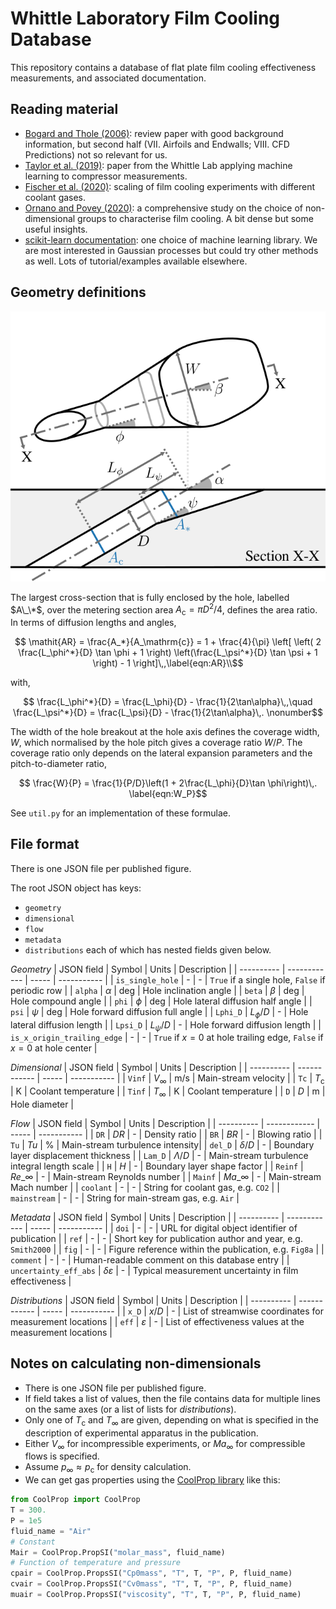 # Whittle Laboratory Film Cooling Database

This repository contains a database of flat plate film cooling effectiveness
measurements, and associated documentation.

## Reading material

* [Bogard and Thole (2006)](https://doi.org/10.2514/1.18034): review paper with
  good background information, but second half (VII. Airfoils and Endwalls;
  VIII. CFD Predictions) not so relevant for us.
* [Taylor et al. (2019)](https://doi.org/10.1115/1.4046658): paper from the
  Whittle Lab applying machine learning to compressor measurements.
* [Fischer et al. (2020)](https://doi.org/10.1115/1.4046544): scaling of film cooling experiments with different coolant gases.
* [Ornano and Povey (2020)](https://doi.org/10.1115/1.4046277): a 
  comprehensive study on the choice of non-dimensional groups to characterise
  film cooling. A bit dense but some useful insights.
* [scikit-learn
  documentation](https://scikit-learn.org/stable/user_guide.html): one choice
  of machine learning library. We are most interested in Gaussian processes but
  could try other methods as well. Lots of tutorial/examples available
  elsewhere.

## Geometry definitions

![Geometry definition](./geom.svg)

The largest cross-section that is fully enclosed by the hole, labelled $A\_\*$,
over the metering section area $A_\mathrm{c}=\pi D^2 / 4$,
defines the area ratio. In terms of diffusion lengths and angles,

```math
    \mathit{AR} = \frac{A_*}{A_\mathrm{c}} = 1 + \frac{4}{\pi} \left[
        \left( 2 \frac{L_\phi^*}{D} \tan \phi + 1 \right)
        \left(\frac{L_\psi^*}{D} \tan \psi + 1 \right) - 1
    \right]\,,\label{eqn:AR}\\
```
with,
```math
    \frac{L_\phi^*}{D} = \frac{L_\phi}{D} - \frac{1}{2\tan\alpha}\,,\quad
    \frac{L_\psi^*}{D} = \frac{L_\psi}{D} - \frac{1}{2\tan\alpha}\,. \nonumber
```

The width of the hole breakout at the hole axis defines the coverage width,
$W$, which normalised by the hole pitch gives a coverage ratio $W/P$. The
coverage ratio only depends on the lateral expansion parameters and the
pitch-to-diameter ratio,

```math
    \frac{W}{P} = \frac{1}{P/D}\left(1 + 2\frac{L_\phi}{D}\tan \phi\right)\,.
    \label{eqn:W_P}
```

See `util.py` for an implementation of these formulae.

## File format

There is one JSON file per published figure.

The root JSON object has keys:
* `geometry`
* `dimensional`
* `flow`
* `metadata`
* `distributions`
each of which has nested fields given below.

*Geometry*
| JSON field | Symbol | Units | Description |
| ---------- | ------------ | ----- | ----------- |
| `is_single_hole` | - | - | `True` if a single hole, `False` if periodic row |
| `alpha` | $\alpha$ | deg | Hole inclination angle |
| `beta` | $\beta$ | deg | Hole compound angle |
| `phi` | $\phi$ | deg | Hole lateral diffusion half angle |
| `psi` | $\psi$ | deg | Hole forward diffusion full angle |
| `Lphi_D` | $L_\phi/D$ | - | Hole lateral diffusion length |
| `Lpsi_D` | $L_\psi/D$ | - | Hole forward diffusion length |
| `is_x_origin_trailing_edge` | - | - | `True` if $x=0$ at hole trailing edge, `False` if $x=0$ at hole center |

*Dimensional*
| JSON field | Symbol | Units | Description |
| ---------- | ------------ | ----- | ----------- |
| `Vinf` | $V_\infty$ | m/s | Main-stream velocity |
| `Tc` | $T_\mathrm{c}$ | K | Coolant temperature |
| `Tinf` | $T_\infty$ | K | Coolant temperature |
| `D` | $D$ | m | Hole diameter |

*Flow*
| JSON field | Symbol | Units | Description |
| ---------- | ------------ | ----- | ----------- |
| `DR` | $\mathit{DR}$ | - | Density ratio |
| `BR` | $\mathit{BR}$ | - | Blowing ratio |
| `Tu` | $\mathit{Tu}$ | % | Main-stream turbulence intensity|
| `del_D` | $\delta/D$ | - | Boundary layer displacement thickness |
| `Lam_D` | $\Lambda/D$ | - | Main-stream turbulence integral length scale |
| `H` | $H$ | - | Boundary layer shape factor |
| `Reinf` | $\mathit{Re}\_\infty$ | - | Main-stream Reynolds number |
| `Mainf` | $\mathit{Ma}\_\infty$ | - | Main-stream Mach number |
| `coolant` | - | - | String for coolant gas, e.g. `CO2` |
| `mainstream` | - | - | String for main-stream gas, e.g. `Air` |

*Metadata*
| JSON field | Symbol | Units | Description |
| ---------- | ------------ | ----- | ----------- |
| `doi` | - | - | URL for digital object identifier of publication |
| `ref` | - | - | Short key for publication author and year, e.g. `Smith2000` |
| `fig` | - | - | Figure reference within the publication, e.g. `Fig8a` |
| `comment` | - | - | Human-readable comment on this database entry |
| `uncertainty_eff_abs` | $\delta \varepsilon$ | - | Typical measurement uncertainty in film effectiveness |

*Distributions*
| JSON field | Symbol | Units | Description |
| ---------- | ------------ | ----- | ----------- |
| `x_D` | $x/D$ | - |  List of streamwise coordinates for measurement locations |
| `eff` | $\varepsilon$ | - | List of effectiveness values at the measurement locations |

## Notes on calculating non-dimensionals

* There is one JSON file per published figure. 
* If field takes a list of values, then the file contains data for multiple
  lines on the same axes (or a list of lists for *distributions*).
* Only one of $T_\mathrm{c}$ and $T_\infty$ are given, depending on what is
  specified in the description of experimental apparatus in the publication.
* Either $V_\infty$ for incompressible experiments, or $Ma_\infty$
  for compressible flows is specified.
* Assume $p_\infty \approx p_\mathrm{c}$ for density calculation.
* We can get gas properties using the [CoolProp library](http://www.coolprop.org/coolprop/wrappers/Python/index.html#python) like this:
```python
from CoolProp import CoolProp
T = 300.
P = 1e5
fluid_name = "Air"
# Constant
Mair = CoolProp.PropSI("molar_mass", fluid_name)
# Function of temperature and pressure
cpair = CoolProp.PropsSI("Cp0mass", "T", T, "P", P, fluid_name)
cvair = CoolProp.PropsSI("Cv0mass", "T", T, "P", P, fluid_name)
muair = CoolProp.PropsSI("viscosity", "T", T, "P", P, fluid_name)
```
